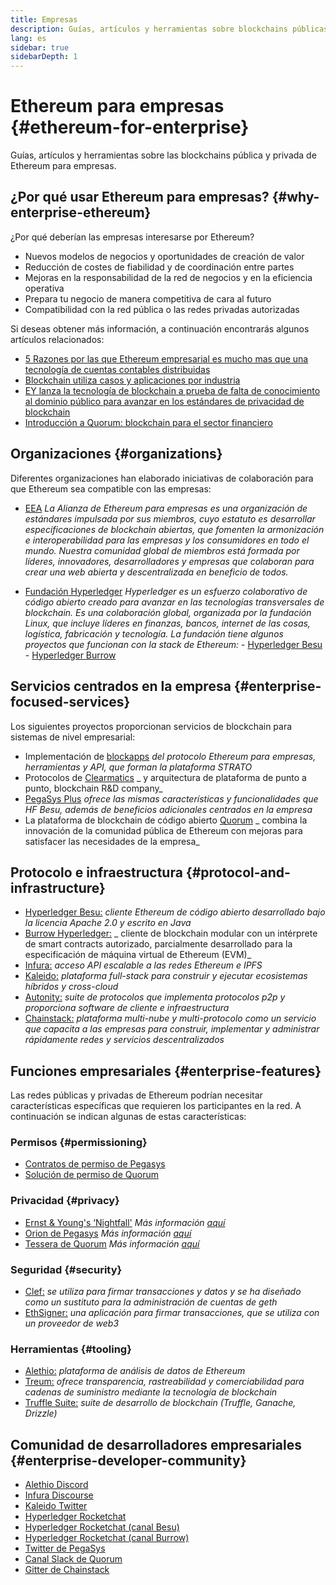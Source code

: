 ```yaml
---
title: Empresas
description: Guías, artículos y herramientas sobre blockchains públicas y privadas de Ethereum para empresas
lang: es
sidebar: true
sidebarDepth: 1
---
```


# Ethereum para empresas {#ethereum-for-enterprise}

<div class="featured">Guías, artículos y herramientas sobre las blockchains pública y privada de Ethereum para empresas.</div>

## ¿Por qué usar Ethereum para empresas? {#why-enterprise-ethereum}

¿Por qué deberían las empresas interesarse por Ethereum?

- Nuevos modelos de negocios y oportunidades de creación de valor
- Reducción de costes de fiabilidad y de coordinación entre partes
- Mejoras en la responsabilidad de la red de negocios y en la eficiencia operativa
- Prepara tu negocio de manera competitiva de cara al futuro
- Compatibilidad con la red pública o las redes privadas autorizadas

Si deseas obtener más información, a continuación encontrarás algunos artículos relacionados:

- [5 Razones por las que Ethereum empresarial es mucho mas que una tecnología de cuentas contables distribuidas](https://media.consensys.net/5-reasons-why-enterprise-ethereum-is-so-much-more-than-a-distributed-ledger-technology-c9a89db82cb5)
- [Blockchain utiliza casos y aplicaciones por industria](https://media.consensys.net/enterprise-ethereum-blockchain-use-cases-and-applications-by-industry-3914d1210049)
- [EY lanza la tecnología de blockchain a prueba de falta de conocimiento al dominio público para avanzar en los estándares de privacidad de blockchain](https://www.ey.com/en_gl/news/2019/04/ey-releases-zero-knowledge-proof-blockchain-transaction-technology-to-the-public-domain-to-advance-blockchain-privacy-standards)
- [Introducción a Quorum: blockchain para el sector financiero](https://medium.com/blockchain-at-berkeley/introduction-to-quorum-blockchain-for-the-financial-sector-58813f84e88c)

## Organizaciones {#organizations}

Diferentes organizaciones han elaborado iniciativas de colaboración para que Ethereum sea compatible con las empresas:

- [EEA](https://entethalliance.org/) _La Alianza de Ethereum para empresas es una organización de estándares impulsada por sus miembros, cuyo estatuto es desarrollar especificaciones de blockchain abiertas, que fomenten la armonización e interoperabilidad para las empresas y los consumidores en todo el mundo. Nuestra comunidad global de miembros está formada por líderes, innovadores, desarrolladores y empresas que colaboran para crear una web abierta y descentralizada en beneficio de todos._

- [Fundación Hyperledger](https://hyperledger.org) _Hyperledger es un esfuerzo colaborativo de código abierto creado para avanzar en las tecnologías transversales de blockchain. Es una colaboración global, organizada por la fundación Linux, que incluye líderes en finanzas, bancos, internet de las cosas, logística, fabricación y tecnología._ _La fundación tiene algunos proyectos que funcionan con la stack de Ethereum:_ - [Hyperledger Besu](https://www.hyperledger.org/blog/2019/08/29/announcing-hyperledger-besu) - [Hyperledger Burrow](https://www.hyperledger.org/projects/hyperledger-burrow)

## Servicios centrados en la empresa {#enterprise-focused-services}

Los siguientes proyectos proporcionan servicios de blockchain para sistemas de nivel empresarial:

- Implementación de [blockapps](https://blockapps.net/) _del protocolo Ethereum para empresas, herramientas y API, que forman la plataforma STRATO_
- Protocolos de [Clearmatics](https://www.clearmatics.com/about) _ y arquitectura de plataforma de punto a punto, blockchain R&D company_
- [PegaSys Plus](https://pegasys.tech/enterprise/) _ofrece las mismas características y funcionalidades que HF Besu, además de beneficios adicionales centrados en la empresa_
- La plataforma de blockchain de código abierto [Quorum](https://www.goquorum.com/) _ combina la innovación de la comunidad pública de Ethereum con mejoras para satisfacer las necesidades de la empresa_

## Protocolo e infraestructura {#protocol-and-infrastructure}

- [Hyperledger Besu:](https://www.hyperledger.org/projects/besu) _cliente Ethereum de código abierto desarrollado bajo la licencia Apache 2.0 y escrito en Java_
- [Burrow Hyperledger:](https://www.hyperledger.org/projects/hyperledger-burrow) _ cliente de blockchain modular con un intérprete de smart contracts autorizado, parcialmente desarrollado para la especificación de máquina virtual de Ethereum (EVM)_
- [Infura:](https://infura.io/) _acceso API escalable a las redes Ethereum e IPFS_
- [Kaleido:](https://kaleido.io/) _plataforma full-stack para construir y ejecutar ecosistemas híbridos y cross-cloud_
- [Autonity:](https://www.clearmatics.com/about/) _suite de protocolos que implementa protocolos p2p y proporciona software de cliente e infraestructura_
- [Chainstack:](https://chainstack.com/) _plataforma multi-nube y multi-protocolo como un servicio que capacita a las empresas para construir, implementar y administrar rápidamente redes y servicios descentralizados_

## Funciones empresariales {#enterprise-features}

Las redes públicas y privadas de Ethereum podrían necesitar características específicas que requieren los participantes en la red. A continuación se indican algunas de estas características:

### Permisos {#permissioning}

- [Contratos de permiso de Pegasys](https://github.com/PegaSysEng/permissioning-smart-contracts)
- [Solución de permiso de Quorum](https://github.com/jpmorganchase/quorum/wiki/Security)

### Privacidad {#privacy}

- [Ernst & Young's ‘Nightfall'](https://github.com/EYBlockchain/nightfall) _Más información [aquí](https://bravenewcoin.com/insights/ernst-and-young-rolls-out-'nightfall-to-enable-private-transactions-on)_
- [Orion de Pegasys](https://docs.pantheon.pegasys.tech/en/stable/Concepts/Privacy/Privacy-Overview/) _Más información [aquí](https://pegasys.tech/privacy-in-pantheon-how-it-works-and-why-your-enterprise-should-care/)_
- [Tessera de Quorum](https://docs.goquorum.com/en/latest/Privacy/Tessera/Tessera/) _Más información [aquí](https://github.com/jpmorganchase/tessera/wiki/How-Tessera-works)_

### Seguridad {#security}

- [Clef:](https://geth.ethereum.org/clef/Overview) _se utiliza para firmar transacciones y datos y se ha diseñado como un sustituto para la administración de cuentas de geth_
- [EthSigner:](https://gitter.im/PegaSysEng/EthSigner) _una aplicación para firmar transacciones, que se utiliza con un proveedor de web3_

### Herramientas {#tooling}

- [Alethio:](https://aleth.io/) _plataforma de análisis de datos de Ethereum_
- [Treum:](https://treum.io/) _ofrece transparencia, rastreabilidad y comerciabilidad para cadenas de suministro mediante la tecnología de blockchain_
- [Truffle Suite:](https://trufflesuite.com) _suite de desarrollo de blockchain (Truffle, Ganache, Drizzle)_

## Comunidad de desarrolladores empresariales {#enterprise-developer-community}

- [Alethio Discord](https://discord.gg/d2t8NuU)
- [Infura Discourse](https://community.infura.io/)
- [Kaleido Twitter](https://twitter.com/Kaleido_io)
- [Hyperledger Rocketchat](https://chat.hyperledger.org/)
- [Hyperledger Rocketchat (canal Besu)](https://chat.hyperledger.org/channel/besu)
- [Hyperledger Rocketchat (canal Burrow)](https://chat.hyperledger.org/channel/burrow)
- [Twitter de PegaSys](https://twitter.com/Kaleido_io)
- [Canal Slack de Quorum](http://bit.ly/quorum-slack)
- [Gitter de Chainstack](https://gitter.im/chainstack/Lobby)

